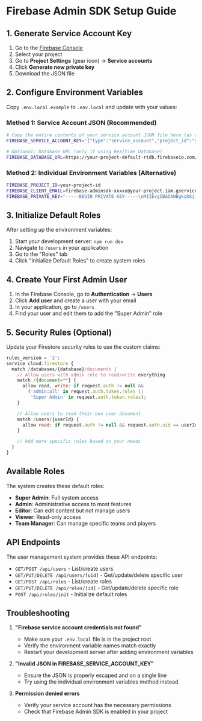 # Firebase Admin SDK Setup Guide

## 1. Generate Service Account Key

1. Go to the [Firebase Console](https://console.firebase.google.com/)
2. Select your project
3. Go to **Project Settings** (gear icon) → **Service accounts**
4. Click **Generate new private key**
5. Download the JSON file

## 2. Configure Environment Variables

Copy `.env.local.example` to `.env.local` and update with your values:

### Method 1: Service Account JSON (Recommended)

```bash
# Copy the entire contents of your service account JSON file here (as a single line)
FIREBASE_SERVICE_ACCOUNT_KEY='{"type":"service_account","project_id":"your-project",...}'

# Optional: Database URL (only if using Realtime Database)
FIREBASE_DATABASE_URL=https://your-project-default-rtdb.firebaseio.com/
```

### Method 2: Individual Environment Variables (Alternative)

```bash
FIREBASE_PROJECT_ID=your-project-id
FIREBASE_CLIENT_EMAIL=firebase-adminsdk-xxxxx@your-project.iam.gserviceaccount.com
FIREBASE_PRIVATE_KEY="-----BEGIN PRIVATE KEY-----\nMIIEvgIBADANBgkqhki...\n-----END PRIVATE KEY-----\n"
```

## 3. Initialize Default Roles

After setting up the environment variables:

1. Start your development server: `npm run dev`
2. Navigate to `/users` in your application
3. Go to the "Roles" tab
4. Click "Initialize Default Roles" to create system roles

## 4. Create Your First Admin User

1. In the Firebase Console, go to **Authentication** → **Users**
2. Click **Add user** and create a user with your email
3. In your application, go to `/users`
4. Find your user and edit them to add the "Super Admin" role

## 5. Security Rules (Optional)

Update your Firestore security rules to use the custom claims:

```javascript
rules_version = '2';
service cloud.firestore {
  match /databases/{database}/documents {
    // Allow users with admin role to read/write everything
    match /{document=**} {
      allow read, write: if request.auth != null &&
        ('admin:all' in request.auth.token.roles ||
         'Super Admin' in request.auth.token.roles);
    }

    // Allow users to read their own user document
    match /users/{userId} {
      allow read: if request.auth != null && request.auth.uid == userId;
    }

    // Add more specific rules based on your needs
  }
}
```

## Available Roles

The system creates these default roles:

- **Super Admin**: Full system access
- **Admin**: Administrative access to most features
- **Editor**: Can edit content but not manage users
- **Viewer**: Read-only access
- **Team Manager**: Can manage specific teams and players

## API Endpoints

The user management system provides these API endpoints:

- `GET/POST /api/users` - List/create users
- `GET/PUT/DELETE /api/users/[uid]` - Get/update/delete specific user
- `GET/POST /api/roles` - List/create roles
- `GET/PUT/DELETE /api/roles/[id]` - Get/update/delete specific role
- `POST /api/roles/init` - Initialize default roles

## Troubleshooting

1. **"Firebase service account credentials not found"**

   - Make sure your `.env.local` file is in the project root
   - Verify the environment variable names match exactly
   - Restart your development server after adding environment variables

2. **"Invalid JSON in FIREBASE_SERVICE_ACCOUNT_KEY"**

   - Ensure the JSON is properly escaped and on a single line
   - Try using the individual environment variables method instead

3. **Permission denied errors**
   - Verify your service account has the necessary permissions
   - Check that Firebase Admin SDK is enabled in your project
